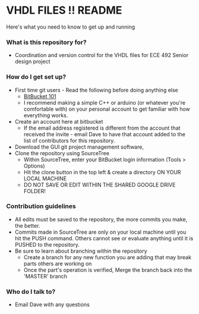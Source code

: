 # VHDL FILES !! README #

Here's what you need to know to get up and running

### What is this repository for? ###

* Coordination and version control for the VHDL files for ECE 492 Senior design project 

### How do I get set up? ###

* First time git users - Read the following before doing anything else
    * [BitBucket 101](https://confluence.atlassian.com/display/BITBUCKET/Bitbucket+101;jsessionid=20DAF13F46A40B656E362FA2BFFA5539.node3)
    * I recommend making a simple C++ or arduino (or whatever you're comfortable with) on your personal account to get familiar with how everything works.
* Create an account here at bitbucket
    * If the email address registered is different from the account that received the invite - email Dave to have that account added to the list of contributors for this repository.
* Download the GUI git project management software, 
* Clone the repository using SourceTree
    * Within SourceTree, enter your BitBucket login information (Tools > Options)
    * Hit the clone button in the top left & create a directory ON YOUR LOCAL MACHINE
    * DO NOT SAVE OR EDIT WITHIN THE SHARED GOOGLE DRIVE FOLDER!

### Contribution guidelines ###

* All edits must be saved to the repository, the more commits you make, the better. 
* Commits made in SourceTree are only on your local machine until you hit the PUSH command. Others cannot see or evaluate anything until it is PUSHED to the repository.
* Be sure to learn about branching within the repository
    * Create a branch for any new function you are adding that may break parts others are working on
    * Once the part's operation is verified, Merge the branch back into the 'MASTER' branch

### Who do I talk to? ###

* Email Dave with any questions